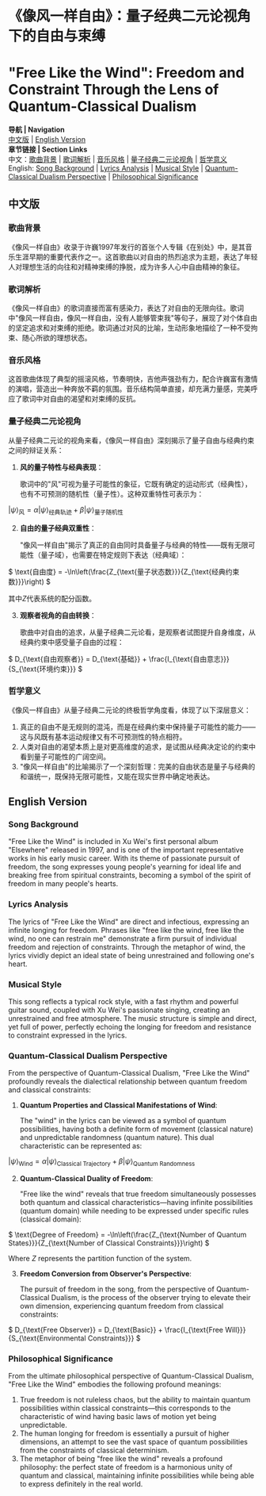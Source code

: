 # 《像风一样自由》：量子经典二元论视角下的自由与束缚
# "Free Like the Wind": Freedom and Constraint Through the Lens of Quantum-Classical Dualism

**导航 | Navigation**  
[中文版](#中文版) | [English Version](#english-version)  
**章节链接 | Section Links**  
中文：[歌曲背景](#歌曲背景) | [歌词解析](#歌词解析) | [音乐风格](#音乐风格) | [量子经典二元论视角](#量子经典二元论视角) | [哲学意义](#哲学意义)  
English: [Song Background](#song-background) | [Lyrics Analysis](#lyrics-analysis) | [Musical Style](#musical-style) | [Quantum-Classical Dualism Perspective](#quantum-classical-dualism-perspective) | [Philosophical Significance](#philosophical-significance)

## 中文版

### 歌曲背景

《像风一样自由》收录于许巍1997年发行的首张个人专辑《在别处》中，是其音乐生涯早期的重要代表作之一。这首歌曲以对自由的热烈追求为主题，表达了年轻人对理想生活的向往和对精神束缚的挣脱，成为许多人心中自由精神的象征。

### 歌词解析

《像风一样自由》的歌词直接而富有感染力，表达了对自由的无限向往。歌词中"像风一样自由，像风一样自由，没有人能够管束我"等句子，展现了对个体自由的坚定追求和对束缚的拒绝。歌词通过对风的比喻，生动形象地描绘了一种不受拘束、随心所欲的理想状态。

### 音乐风格

这首歌曲体现了典型的摇滚风格，节奏明快，吉他声强劲有力，配合许巍富有激情的演唱，营造出一种奔放不羁的氛围。音乐结构简单直接，却充满力量感，完美呼应了歌词中对自由的渴望和对束缚的反抗。

### 量子经典二元论视角

从量子经典二元论的视角来看，《像风一样自由》深刻揭示了量子自由与经典约束之间的辩证关系：

1. **风的量子特性与经典表现**：
   
   歌词中的"风"可视为量子可能性的象征，它既有确定的运动形式（经典性），也有不可预测的随机性（量子性）。这种双重特性可表示为：

$`
|\psi\rangle_{\text{风}} = \alpha|\psi\rangle_{\text{经典轨迹}} + \beta|\psi\rangle_{\text{量子随机性}}
`$

2. **自由的量子经典双重性**：
   
   "像风一样自由"揭示了真正的自由同时具备量子与经典的特性——既有无限可能性（量子域），也需要在特定规则下表达（经典域）：

$`
\text{自由度} = -\ln\left(\frac{Z_{\text{量子状态数}}}{Z_{\text{经典约束数}}}\right)
`$

其中$`Z`$代表系统的配分函数。

3. **观察者视角的自由转换**：
   
   歌曲中对自由的追求，从量子经典二元论看，是观察者试图提升自身维度，从经典约束中感受量子自由的过程：

$`
D_{\text{自由观察者}} = D_{\text{基础}} + \frac{I_{\text{自由意志}}}{S_{\text{环境约束}}}
`$

### 哲学意义

《像风一样自由》从量子经典二元论的终极哲学角度看，体现了以下深层意义：

1. 真正的自由不是无规则的混沌，而是在经典约束中保持量子可能性的能力——这与风既有基本运动规律又有不可预测性的特点相符。
2. 人类对自由的渴望本质上是对更高维度的追求，是试图从经典决定论的约束中看到量子可能性的广阔空间。
3. "像风一样自由"的比喻揭示了一个深刻哲理：完美的自由状态是量子与经典的和谐统一，既保持无限可能性，又能在现实世界中确定地表达。

## English Version

### Song Background

"Free Like the Wind" is included in Xu Wei's first personal album "Elsewhere" released in 1997, and is one of the important representative works in his early music career. With its theme of passionate pursuit of freedom, the song expresses young people's yearning for ideal life and breaking free from spiritual constraints, becoming a symbol of the spirit of freedom in many people's hearts.

### Lyrics Analysis

The lyrics of "Free Like the Wind" are direct and infectious, expressing an infinite longing for freedom. Phrases like "free like the wind, free like the wind, no one can restrain me" demonstrate a firm pursuit of individual freedom and rejection of constraints. Through the metaphor of wind, the lyrics vividly depict an ideal state of being unrestrained and following one's heart.

### Musical Style

This song reflects a typical rock style, with a fast rhythm and powerful guitar sound, coupled with Xu Wei's passionate singing, creating an unrestrained and free atmosphere. The music structure is simple and direct, yet full of power, perfectly echoing the longing for freedom and resistance to constraint expressed in the lyrics.

### Quantum-Classical Dualism Perspective

From the perspective of Quantum-Classical Dualism, "Free Like the Wind" profoundly reveals the dialectical relationship between quantum freedom and classical constraints:

1. **Quantum Properties and Classical Manifestations of Wind**:
   
   The "wind" in the lyrics can be viewed as a symbol of quantum possibilities, having both a definite form of movement (classical nature) and unpredictable randomness (quantum nature). This dual characteristic can be represented as:

$`
|\psi\rangle_{\text{Wind}} = \alpha|\psi\rangle_{\text{Classical Trajectory}} + \beta|\psi\rangle_{\text{Quantum Randomness}}
`$

2. **Quantum-Classical Duality of Freedom**:
   
   "Free like the wind" reveals that true freedom simultaneously possesses both quantum and classical characteristics—having infinite possibilities (quantum domain) while needing to be expressed under specific rules (classical domain):

$`
\text{Degree of Freedom} = -\ln\left(\frac{Z_{\text{Number of Quantum States}}}{Z_{\text{Number of Classical Constraints}}}\right)
`$

Where $`Z`$ represents the partition function of the system.

3. **Freedom Conversion from Observer's Perspective**:
   
   The pursuit of freedom in the song, from the perspective of Quantum-Classical Dualism, is the process of the observer trying to elevate their own dimension, experiencing quantum freedom from classical constraints:

$`
D_{\text{Free Observer}} = D_{\text{Basic}} + \frac{I_{\text{Free Will}}}{S_{\text{Environmental Constraints}}}
`$

### Philosophical Significance

From the ultimate philosophical perspective of Quantum-Classical Dualism, "Free Like the Wind" embodies the following profound meanings:

1. True freedom is not ruleless chaos, but the ability to maintain quantum possibilities within classical constraints—this corresponds to the characteristic of wind having basic laws of motion yet being unpredictable.
2. The human longing for freedom is essentially a pursuit of higher dimensions, an attempt to see the vast space of quantum possibilities from the constraints of classical determinism.
3. The metaphor of being "free like the wind" reveals a profound philosophy: the perfect state of freedom is a harmonious unity of quantum and classical, maintaining infinite possibilities while being able to express definitely in the real world. 